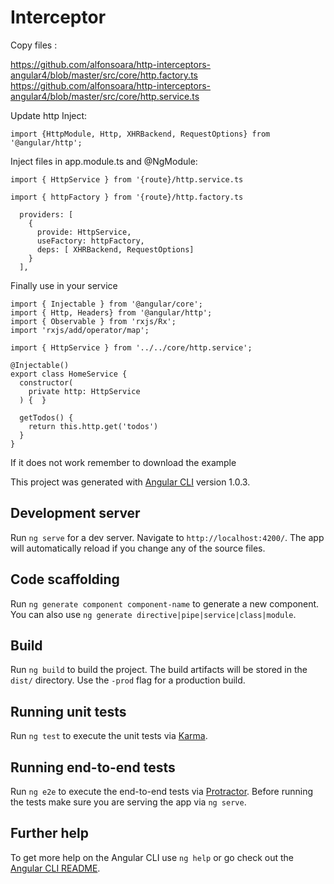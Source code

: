 # Interceptor

Copy files :

https://github.com/alfonsoara/http-interceptors-angular4/blob/master/src/core/http.factory.ts
https://github.com/alfonsoara/http-interceptors-angular4/blob/master/src/core/http.service.ts

Update http Inject:

`import {HttpModule, Http, XHRBackend, RequestOptions} from '@angular/http';`

Inject files in app.module.ts and @NgModule:

`import { HttpService } from '{route}/http.service.ts`

`import { httpFactory } from '{route}/http.factory.ts`
```
  providers: [
    {
      provide: HttpService,
      useFactory: httpFactory,
      deps: [ XHRBackend, RequestOptions]
    }
  ],
```
Finally use in your service

```
import { Injectable } from '@angular/core';
import { Http, Headers} from '@angular/http';
import { Observable } from 'rxjs/Rx';
import 'rxjs/add/operator/map';

import { HttpService } from '../../core/http.service';

@Injectable()
export class HomeService {
  constructor(
    private http: HttpService
  ) {  }

  getTodos() {
    return this.http.get('todos')
  }
}

```

If it does not work remember to download the example

This project was generated with [Angular CLI](https://github.com/angular/angular-cli) version 1.0.3.

## Development server

Run `ng serve` for a dev server. Navigate to `http://localhost:4200/`. The app will automatically reload if you change any of the source files.

## Code scaffolding

Run `ng generate component component-name` to generate a new component. You can also use `ng generate directive|pipe|service|class|module`.

## Build

Run `ng build` to build the project. The build artifacts will be stored in the `dist/` directory. Use the `-prod` flag for a production build.

## Running unit tests

Run `ng test` to execute the unit tests via [Karma](https://karma-runner.github.io).

## Running end-to-end tests

Run `ng e2e` to execute the end-to-end tests via [Protractor](http://www.protractortest.org/).
Before running the tests make sure you are serving the app via `ng serve`.

## Further help

To get more help on the Angular CLI use `ng help` or go check out the [Angular CLI README](https://github.com/angular/angular-cli/blob/master/README.md).
